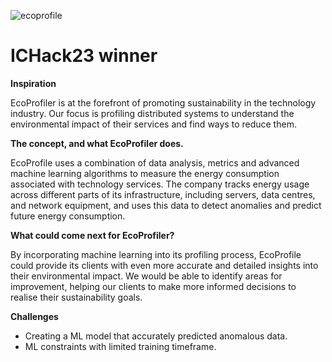 ![ecoprofile](https://user-images.githubusercontent.com/37454706/216800766-06749170-57b7-490f-b043-808531dd3836.png)

# ICHack23 winner

**Inspiration** 

EcoProfiler is at the forefront of promoting sustainability in the technology industry. Our focus is profiling distributed systems to understand the environmental impact of their services and find ways to reduce them.

**The concept, and what EcoProfiler does.**

EcoProfile uses a combination of data analysis, metrics and advanced machine learning algorithms to measure the energy consumption associated with technology services. The company tracks energy usage across different parts of its infrastructure, including servers, data centres, and network equipment, and uses this data to detect anomalies and predict future energy consumption.

**What could come next for EcoProfiler?**

By incorporating machine learning into its profiling process, EcoProfile could provide its clients with even more accurate and detailed insights into their environmental impact. We would be able to identify areas for improvement, helping our clients to make more informed decisions to realise their sustainability goals.

**Challenges** 

- Creating a ML model that accurately predicted anomalous data.
- ML constraints with limited training timeframe.
